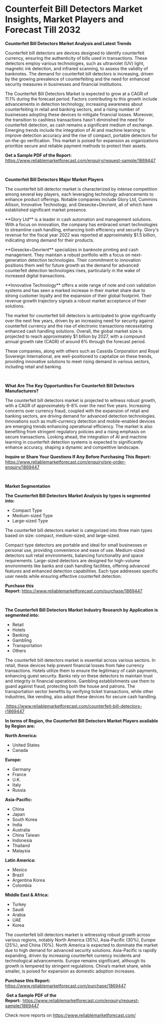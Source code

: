 <p><h1>Counterfeit Bill Detectors Market Insights, Market Players and Forecast Till 2032</h1></p><p><strong>Counterfeit Bill Detectors Market Analysis and Latest Trends</strong></p>
<p><p>Counterfeit bill detectors are devices designed to identify counterfeit currency, ensuring the authenticity of bills used in transactions. These detectors employ various technologies, such as ultraviolet (UV) light, magnetic ink detection, and infrared scanning, to assess the validity of banknotes. The demand for counterfeit bill detectors is increasing, driven by the growing prevalence of counterfeiting and the need for enhanced security measures in businesses and financial institutions.</p><p>The Counterfeit Bill Detectors Market is expected to grow at a CAGR of 11.1% during the forecast period. Factors contributing to this growth include advancements in detection technology, increasing awareness about counterfeiting in retail and banking sectors, and a rising number of businesses adopting these devices to mitigate financial losses. Moreover, the transition to cashless transactions hasn't diminished the need for counterfeit detection, as cash remains a significant medium of exchange. Emerging trends include the integration of AI and machine learning to improve detection accuracy and the rise of compact, portable detectors for on-the-go verification. This market is poised for expansion as organizations prioritize secure and reliable payment methods to protect their assets.</p></p>
<p><strong>Get a Sample PDF of the Report:&nbsp;</strong> <a href="https://www.reliablemarketforecast.com/enquiry/request-sample/1869447?utm_campaign=3069&utm_medium=2&utm_source=Github&utm_content=ia&utm_term=08042025&utm_id=counterfeit-bill-detectors">https://www.reliablemarketforecast.com/enquiry/request-sample/1869447</a></p>
<p>&nbsp;</p>
<p><strong>Counterfeit Bill Detectors Major Market Players</strong></p>
<p><p>The counterfeit bill detector market is characterized by intense competition among several key players, each leveraging technology advancements to enhance product offerings. Notable companies include Glory Ltd, Cummins Allison, Innovative Technology, and Giesecke+Devrient, all of which have established significant market presence.</p><p>**Glory Ltd** is a leader in cash automation and management solutions. With a focus on innovation, the company has embraced smart technologies to streamline cash handling, enhancing both efficiency and security. Glory's revenue for the fiscal year 2022 was reported at approximately $1.5 billion, indicating strong demand for their products.</p><p>**Giesecke+Devrient** specializes in banknote printing and cash management. They maintain a robust portfolio with a focus on next-generation detection technologies. Their commitment to innovation positions them well for future growth as the demand for advanced counterfeit detection technologies rises, particularly in the wake of increased digital transactions.</p><p>**Innovative Technology** offers a wide range of note and coin validation systems and has seen a marked increase in their market share due to strong customer loyalty and the expansion of their global footprint. Their revenue growth trajectory signals a robust market acceptance of their solutions.</p><p>The market for counterfeit bill detectors is anticipated to grow significantly over the next few years, driven by an increasing need for security against counterfeit currency and the rise of electronic transactions necessitating enhanced cash handling solutions. Overall, the global market size is projected to reach approximately $1 billion by 2027, with a compound annual growth rate (CAGR) of around 6% through the forecast period.</p><p>These companies, along with others such as Cassida Corporation and Royal Sovereign International, are well-positioned to capitalize on these trends, providing innovative solutions to meet rising demand in various sectors, including retail and banking.</p></p>
<p>&nbsp;</p>
<p><strong>What Are The Key Opportunities For Counterfeit Bill Detectors Manufacturers?</strong></p>
<p><p>The counterfeit bill detectors market is projected to witness robust growth, with a CAGR of approximately 6-8% over the next five years. Increasing concerns over currency fraud, coupled with the expansion of retail and banking sectors, are driving demand for advanced detection technologies. Innovations such as multi-currency detection and mobile-enabled devices are emerging trends enhancing operational efficiency. The market is also benefiting from stringent regulatory policies and a rising emphasis on secure transactions. Looking ahead, the integration of AI and machine learning in counterfeit detection systems is expected to significantly enhance accuracy, shaping a dynamic and competitive landscape.</p></p>
<p><strong>Inquire or Share Your Questions If Any Before Purchasing This Report:</strong> <a href="https://www.reliablemarketforecast.com/enquiry/pre-order-enquiry/1869447?utm_campaign=3069&utm_medium=2&utm_source=Github&utm_content=ia&utm_term=08042025&utm_id=counterfeit-bill-detectors">https://www.reliablemarketforecast.com/enquiry/pre-order-enquiry/1869447</a></p>
<p>&nbsp;</p>
<p><strong>Market Segmentation</strong></p>
<p><strong>The Counterfeit Bill Detectors Market Analysis by types is segmented into:</strong></p>
<p><ul><li>Compact Type</li><li>Medium-sized Type</li><li>Large-sized Type</li></ul></p>
<p><p>The counterfeit bill detectors market is categorized into three main types based on size: compact, medium-sized, and large-sized. </p><p>Compact type detectors are portable and ideal for small businesses or personal use, providing convenience and ease of use. Medium-sized detectors suit retail environments, balancing functionality and space requirements. Large-sized detectors are designed for high-volume environments like banks and cash handling facilities, offering advanced features and enhanced detection capabilities. Each type addresses specific user needs while ensuring effective counterfeit detection.</p></p>
<p><strong>Purchase this Report:&nbsp;</strong><a href="https://www.reliablemarketforecast.com/purchase/1869447?utm_campaign=3069&utm_medium=2&utm_source=Github&utm_content=ia&utm_term=08042025&utm_id=counterfeit-bill-detectors">https://www.reliablemarketforecast.com/purchase/1869447</a></p>
<p>&nbsp;</p>
<p><strong>The Counterfeit Bill Detectors Market Industry Research by Application is segmented into:</strong></p>
<p><ul><li>Retail</li><li>Hotels</li><li>Banking</li><li>Gambling</li><li>Transportation</li><li>Others</li></ul></p>
<p><p>The counterfeit bill detectors market is essential across various sectors. In retail, these devices help prevent financial losses from fake currency transactions. Hotels utilize them to ensure the legitimacy of cash payments, enhancing guest security. Banks rely on these detectors to maintain trust and integrity in financial operations. Gambling establishments use them to guard against fraud, protecting both the house and patrons. The transportation sector benefits by verifying ticket transactions, while other industries, like vending, also adopt these devices for secure cash handling.</p></p>
<p><a href="https://www.reliablemarketforecast.com/counterfeit-bill-detectors-r1869447?utm_campaign=3069&utm_medium=2&utm_source=Github&utm_content=ia&utm_term=08042025&utm_id=counterfeit-bill-detectors">&nbsp;https://www.reliablemarketforecast.com/counterfeit-bill-detectors-r1869447</a></p>
<p><strong>In terms of Region, the Counterfeit Bill Detectors Market Players available by Region are:</strong></p>
<p>
    <p> <strong> North America: </strong>
        <ul>
            <li>United States</li>
            <li>Canada</li>
        </ul>
        </p> 
    <p> <strong> Europe: </strong>
        <ul>
            <li>Germany</li>
            <li>France</li>
            <li>U.K.</li>
            <li>Italy</li>
            <li>Russia</li>
        </ul>
        </p> 
    <p> <strong> Asia-Pacific: </strong>
        <ul>
            <li>China</li>
            <li>Japan</li>
            <li>South Korea</li>
            <li>India</li>
            <li>Australia</li>
            <li>China Taiwan</li>
            <li>Indonesia</li>
            <li>Thailand</li>
            <li>Malaysia</li>
        </ul>
        </p> 
    <p> <strong> Latin America: </strong>
        <ul>
            <li>Mexico</li>
            <li>Brazil</li>
            <li>Argentina Korea</li>
            <li>Colombia</li>
        </ul>
        </p> 
    <p> <strong> Middle East & Africa: </strong>
        <ul>
            <li>Turkey</li>
            <li>Saudi</li>
            <li>Arabia</li>
            <li>UAE</li>
            <li>Korea</li>
        </ul>
    </p>
    </p>
<p><p>The counterfeit bill detectors market is witnessing robust growth across various regions, notably North America (35%), Asia-Pacific (30%), Europe (25%), and China (10%). North America is expected to dominate the market due to high demand for advanced security solutions. Asia-Pacific is rapidly expanding, driven by increasing counterfeit currency incidents and technological advancements. Europe remains significant, although its growth is tempered by stringent regulations. China’s market share, while smaller, is poised for expansion as domestic adoption increases.</p></p>
<p><strong>Purchase this Report: </strong><a href="https://www.reliablemarketforecast.com/purchase/1869447?utm_campaign=3069&utm_medium=2&utm_source=Github&utm_content=ia&utm_term=08042025&utm_id=counterfeit-bill-detectors">https://www.reliablemarketforecast.com/purchase/1869447</a></p>
<p>&nbsp;<strong>Get a Sample PDF of the Report:&nbsp;&nbsp;</strong><a href="https://www.reliablemarketforecast.com/enquiry/request-sample/1869447?utm_campaign=3069&utm_medium=2&utm_source=Github&utm_content=ia&utm_term=08042025&utm_id=counterfeit-bill-detectors">https://www.reliablemarketforecast.com/enquiry/request-sample/1869447</a></p>
<p><strong></strong></p>
<p>Check more reports on <a href="https://www.reliablemarketforecast.com/?utm_campaign=3069&utm_medium=2&utm_source=Github&utm_content=ia&utm_term=08042025&utm_id=counterfeit-bill-detectors">https://www.reliablemarketforecast.com/</a></p>